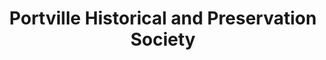 ---
layout: repo
title: "Portville Historical and Preservation Society"
id: 22425
permalink: repos/22425/
---